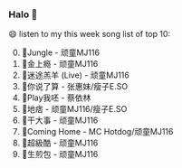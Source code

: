 

### Halo 👋

😄 listen to my this week song list of top 10:

0. 🌈Jungle - 顽童MJ116
1. 🌈金上瘾 - 顽童MJ116
2. 🌈迷途羔羊 (Live) - 顽童MJ116
3. 🌈你说了算 - 张惠妹/瘦子E.SO
4. 🌈Play我呸 - 蔡依林
5. 🌈地痞 - 顽童MJ116/瘦子E.SO
6. 🌈干大事  - 顽童MJ116
7. 🌈Coming Home - MC Hotdog/顽童MJ116
8. 🌈超級酷 - 顽童MJ116
9. 🌈生煎包 - 顽童MJ116

